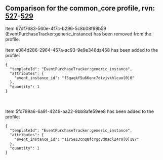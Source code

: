 ## Comparison for the common_core profile, rvn: [527](https://github.com/PRO100KatYT/FortniteProfileRevisions/tree/main/profiles/common_core/527%20common_core.json)-[529](https://github.com/PRO100KatYT/FortniteProfileRevisions/tree/main/profiles/common_core/529%20common_core.json)

Item 67df7683-560e-4f7c-b296-5c8b08f99b59 (EventPurchaseTracker:generic_instance) has been removed from the profile.
<br><br>
Item e084d286-2964-457a-ac93-9e9e346da458 has been added to the profile:

```
{
  "templateId": "EventPurchaseTracker:generic_instance",
  "attributes": {
    "event_instance_id": "f5qaqkf5u66onc7dtvjvkhlcuo[0]0"
  },
  "quantity": 1
}
```

<br><br>
Item 5fc799a6-6a91-4249-aa22-9bb8afe59ee8 has been added to the profile:

```
{
  "templateId": "EventPurchaseTracker:generic_instance",
  "attributes": {
    "event_instance_id": "1ir5e13cnq8fcrgcvd0acl24r0[0]187"
  },
  "quantity": 1
}
```

<br><br>

